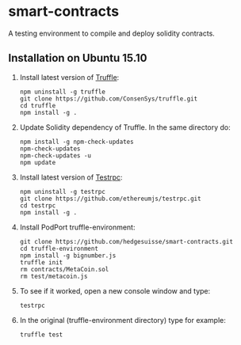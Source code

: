 # smart-contracts
A testing environment to compile and deploy solidity contracts.

## <a name="installation"></a> Installation on Ubuntu 15.10

1. Install latest version of <a href="https://github.com/ConsenSys/truffle">Truffle</a>:
   
    ```
    npm uninstall -g truffle
    git clone https://github.com/ConsenSys/truffle.git
    cd truffle
    npm install -g .
    ```

2. Update Solidity dependency of Truffle. In the same directory do:
    
    ```
    npm install -g npm-check-updates
    npm-check-updates
    npm-check-updates -u
    npm update
    ``` 


3. Install latest version of <a href="https://github.com/ethereumjs/testrpc">Testrpc</a>:

    ```
    npm uninstall -g testrpc
    git clone https://github.com/ethereumjs/testrpc.git
    cd testrpc
    npm install -g .
    ```
    
4. Install PodPort truffle-environment:

    ```
    git clone https://github.com/hedgesuisse/smart-contracts.git
    cd truffle-environment
    npm install -g bignumber.js
    truffle init
    rm contracts/MetaCoin.sol
    rm test/metacoin.js
    ```
    
5. To see if it worked, open a new console window and type:

    ```
    testrpc
    ```

6. In the original (truffle-environment directory) type for example:
    ```
    truffle test
    ```
